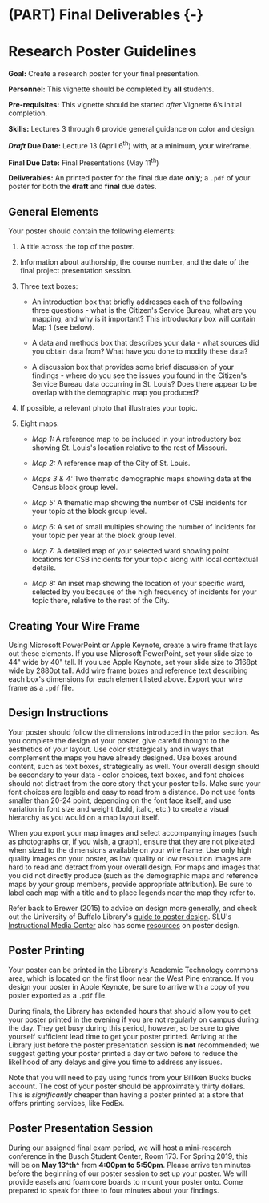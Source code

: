 # (PART) Final Deliverables {-}

# Research Poster Guidelines

<div class="rmdgoal">
<p><strong>Goal:</strong> Create a research poster for your final presentation.</p>
</div>

<div class="rmdpersonnel">
<p><strong>Personnel:</strong> This vignette should be completed by <strong>all</strong> students.</p>
</div>

<div class="rmdpre">
<p><strong>Pre-requisites:</strong> This vignette should be started <em>after</em> Vignette 6’s initial completion.</p>
</div>

<div class="rmdskills">
<p><strong>Skills:</strong> Lectures 3 through 6 provide general guidance on color and design.</p>
</div>

<div class="rmddue">
<p><strong><em>Draft</em> Due Date:</strong> Lecture 13 (April 6<sup>th</sup>) with, at a minimum, your wireframe.</p>
<p><strong>Final Due Date:</strong> Final Presentations (May 11<sup>th</sup>)</p>
</div>

<div class="rmddeliver">
<p><strong>Deliverables:</strong> An printed poster for the final due date <strong>only</strong>; a <code>.pdf</code> of your poster for both the <strong>draft</strong> and <strong>final</strong> due dates.</p>
</div>

## General Elements
Your poster should contain the following elements:

1.  A title across the top of the poster.

2.  Information about authorship, the course number, and the date of the
    final project presentation session.

3.  Three text boxes:

    *  An introduction box that briefly addresses each of the following
        three questions - what is the Citizen's Service Bureau, what are
        you mapping, and why is it important? This introductory box will
        contain Map 1 (see below).

    *  A data and methods box that describes your data - what sources
        did you obtain data from? What have you done to modify these
        data?

    *  A discussion box that provides some brief discussion of your
        findings - where do you see the issues you found in the
        Citizen's Service Bureau data occurring in St. Louis? Does there
        appear to be overlap with the demographic map you produced?

4.  If possible, a relevant photo that illustrates your topic.

5.  Eight maps:

    *  *Map 1:* A reference map to be included in your introductory box showing St. Louis's location relative to the rest of Missouri.

    *  *Map 2:* A reference map of the City of St. Louis.

    *  *Maps 3 & 4:* Two thematic demographic maps showing data at the Census block group level.

    *  *Map 5:* A thematic map showing the number of CSB incidents for your topic at the block group level.

    *  *Map 6:* A set of small multiples showing the number of incidents for your topic per year at the block group level.
        
    *  *Map 7:* A detailed map of your selected ward showing point locations for CSB incidents for your topic along with local contextual details.

    *  *Map 8:* An inset map showing the location of your specific ward, selected by you because of the high frequency of incidents for your topic there, relative to the rest of the City.

## Creating Your Wire Frame

Using Microsoft PowerPoint or Apple Keynote, create a wire frame that lays out these elements. If you use Microsoft PowerPoint, set your slide size to 44" wide by 40" tall. If you use Apple Keynote, set your slide size to 3168pt wide by 2880pt tall. Add wire frame boxes and reference text describing each box's dimensions for each element listed above. Export your wire frame as a `.pdf` file.

## Design Instructions

Your poster should follow the dimensions introduced in the prior section. As you complete the design of your poster, give careful thought to the aesthetics of your layout. Use color strategically and in ways that complement the maps you have already designed. Use boxes around content, such as text boxes, strategically as well. Your overall design should be secondary to your data - color choices, text boxes, and font choices should not distract from the core story that your poster tells. Make sure your font choices are legible and easy to read from a distance. Do not use fonts smaller than 20-24 point, depending on the font face itself, and use variation in font size and weight (bold, italic, etc.) to create a visual hierarchy as you would on a map layout itself.

When you export your map images and select accompanying images (such as photographs or, if you wish, a graph), ensure that they are not pixelated when sized to the dimensions available on your wire frame. Use only high quality images on your poster, as low quality or low resolution images are hard to read and detract from your overall design. For maps and images that you did not directly produce (such as the demographic maps and reference maps by your group members, provide appropriate attribution). Be sure to label each map with a title and to place legends near the map they refer to.

Refer back to Brewer (2015) to advice on design more generally, and check out the University of Buffalo Library's [guide to poster design](http://research.lib.buffalo.edu/poster-presentations). SLU's [Instructional Media
Center](https://www.slu.edu/its/services-and-products/multimedia-services-and-computer-labs/instructional-media-center) also has some [resources](https://sites.google.com/a/slu.edu/creating-posters/?pli=1) on poster design.

## Poster Printing

Your poster can be printed in the Library's Academic Technology commons area, which is located on the first floor near the West Pine entrance. If you design your poster in Apple Keynote, be sure to arrive with a copy of you poster exported as a `.pdf` file.

During finals, the Library has extended hours that should allow you to get your poster printed in the evening if you are not regularly on campus during the day. They get busy during this period, however, so be sure to give yourself sufficient lead time to get your poster printed. Arriving at the Library just before the poster presentation session is **not** recommended; we suggest getting your poster printed a day or two before to reduce the likelihood of any delays and give you time to address any issues.

Note that you will need to pay using funds from your Billiken Bucks bucks account. The cost of your poster should be approximately thirty dollars. This is *significantly* cheaper than having a poster printed at a store that offers printing services, like FedEx.

## Poster Presentation Session

During our assigned final exam period, we will host a mini-research conference in the Busch Student Center, Room 173. For Spring 2019, this will be on **May 13^th^** from **4:00pm to 5:50pm**. Please arrive ten minutes before the beginning of our poster session to set up your poster. We will provide easels and foam core boards to mount your poster onto. Come prepared to speak for three to four minutes about your findings.
